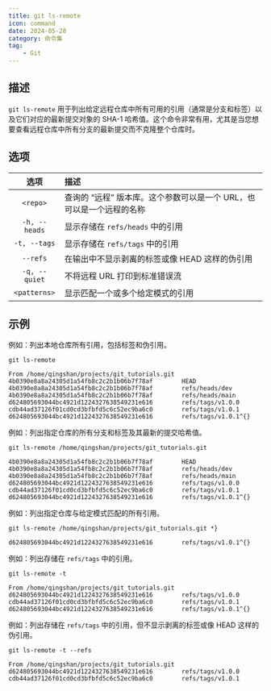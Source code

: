 ```yaml
---
title: git ls-remote
icon: command
date: 2024-05-28
category: 命令集
tag:
    - Git
---
```


## 描述

`git ls-remote` 用于列出给定远程仓库中所有可用的引用（通常是分支和标签）以及它们对应的最新提交对象的 SHA-1 哈希值。这个命令非常有用，尤其是当您想要查看远程仓库中所有分支的最新提交而不克隆整个仓库时。

## 选项

|  选项  |  描述  |
|  :----:  |  :----  |
|  `<repo>`  |  查询的 “远程” 版本库。这个参数可以是一个 URL，也可以是一个远程的名称  |
|  `-h, --heads`  |  显示存储在 `refs/heads` 中的引用  |
|  `-t, --tags`  |  显示存储在 `refs/tags` 中的引用  |
|  `--refs`  |  在输出中不显示剥离的标签或像 HEAD 这样的伪引用  |
|  `-q, --quiet`  |  不将远程 URL 打印到标准错误流  |
|  `<patterns>`  |  显示匹配一个或多个给定模式的引用  |

## 示例

例如：列出本地仓库所有引用，包括标签和伪引用。

```shell
git ls-remote

From /home/qingshan/projects/git_tutorials.git
4b0390e8a8a24305d1a54fb8c2c2b1b06b7f78af        HEAD
4b0390e8a8a24305d1a54fb8c2c2b1b06b7f78af        refs/heads/dev
4b0390e8a8a24305d1a54fb8c2c2b1b06b7f78af        refs/heads/main
d624805693044bc4921d1224327638549231e616        refs/tags/v1.0.0
cdb44ad37126f01cd0cd3bfbfd5c6c52ec9ba6c0        refs/tags/v1.0.1
d624805693044bc4921d1224327638549231e616        refs/tags/v1.0.1^{}
```

例如：列出指定仓库的所有分支和标签及其最新的提交哈希值。

```shell
git ls-remote /home/qingshan/projects/git_tutorials.git

4b0390e8a8a24305d1a54fb8c2c2b1b06b7f78af        HEAD
4b0390e8a8a24305d1a54fb8c2c2b1b06b7f78af        refs/heads/dev
4b0390e8a8a24305d1a54fb8c2c2b1b06b7f78af        refs/heads/main
d624805693044bc4921d1224327638549231e616        refs/tags/v1.0.0
cdb44ad37126f01cd0cd3bfbfd5c6c52ec9ba6c0        refs/tags/v1.0.1
d624805693044bc4921d1224327638549231e616        refs/tags/v1.0.1^{}
```

例如：列出指定仓库与给定模式匹配的所有引用。

```shell
git ls-remote /home/qingshan/projects/git_tutorials.git *}

d624805693044bc4921d1224327638549231e616        refs/tags/v1.0.1^{}
```

例如：列出存储在 `refs/tags` 中的引用。

```shell
git ls-remote -t

From /home/qingshan/projects/git_tutorials.git
d624805693044bc4921d1224327638549231e616        refs/tags/v1.0.0
cdb44ad37126f01cd0cd3bfbfd5c6c52ec9ba6c0        refs/tags/v1.0.1
d624805693044bc4921d1224327638549231e616        refs/tags/v1.0.1^{}
```

例如：列出存储在 `refs/tags` 中的引用，但不显示剥离的标签或像 HEAD 这样的伪引用。

```shell
git ls-remote -t --refs

From /home/qingshan/projects/git_tutorials.git
d624805693044bc4921d1224327638549231e616        refs/tags/v1.0.0
cdb44ad37126f01cd0cd3bfbfd5c6c52ec9ba6c0        refs/tags/v1.0.1
```
